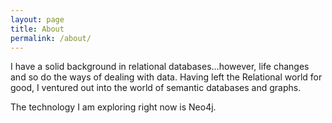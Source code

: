 ```yaml
---
layout: page
title: About
permalink: /about/
---
```


I have a solid background in relational databases...however, life changes and so do the ways of dealing with data. Having left the Relational world for good, I ventured out into the world of semantic databases and graphs.

The technology I am exploring right now is Neo4j.
